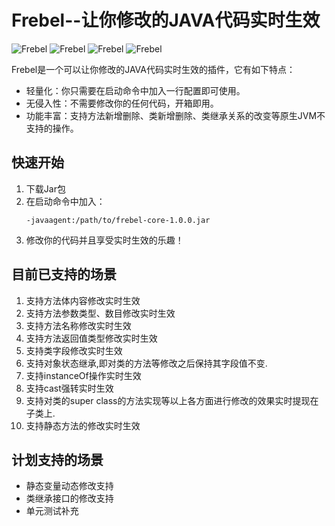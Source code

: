# Frebel--让你修改的JAVA代码实时生效  

![Frebel](https://img.shields.io/github/issues/hengyoush/Frebel) 
![Frebel](https://img.shields.io/github/forks/hengyoush/Frebel)
![Frebel](https://img.shields.io/github/stars/hengyoush/Frebel)
![Frebel](https://img.shields.io/github/license/hengyoush/Frebel)
          
Frebel是一个可以让你修改的JAVA代码实时生效的插件，它有如下特点：

- 轻量化：你只需要在启动命令中加入一行配置即可使用。
- 无侵入性：不需要修改你的任何代码，开箱即用。
- 功能丰富：支持方法新增删除、类新增删除、类继承关系的改变等原生JVM不支持的操作。

## 快速开始
1. 下载Jar包
2. 在启动命令中加入：
    ```shell script
    -javaagent:/path/to/frebel-core-1.0.0.jar
    ```
3. 修改你的代码并且享受实时生效的乐趣！

## 目前已支持的场景
1. 支持方法体内容修改实时生效
2. 支持方法参数类型、数目修改实时生效
3. 支持方法名称修改实时生效
4. 支持方法返回值类型修改实时生效
5. 支持类字段修改实时生效
6. 支持对象状态继承,即对类的方法等修改之后保持其字段值不变.
7. 支持instanceOf操作实时生效
8. 支持cast强转实时生效
9. 支持对类的super class的方法实现等以上各方面进行修改的效果实时提现在子类上.
10. 支持静态方法的修改实时生效

## 计划支持的场景
- 静态变量动态修改支持
- 类继承接口的修改支持
- 单元测试补充

